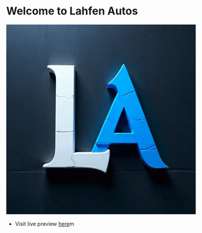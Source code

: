 # Welcome to Lahfen Autos

![alt text](assets/LA.png)

- Visit live preview [here](https://lahfen-brandy.github.io/Lahfen-Autos/)m